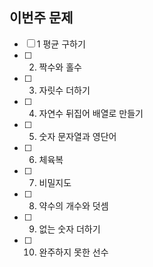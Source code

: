 ## 이번주 문제
- [ ] 1 평균 구하기 
- [ ] 2. 짝수와 홀수
- [ ] 3. 자릿수 더하기
- [ ] 4. 자연수 뒤집어 배열로 만들기
- [ ] 5. 숫자 문자열과 영단어
- [ ] 6. 체육복
- [ ] 7. 비밀지도
- [ ] 8. 약수의 개수와 덧셈
- [ ] 9. 없는 숫자 더하기
- [ ] 10. 완주하지 못한 선수
